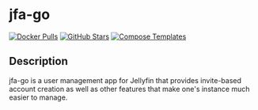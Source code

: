 # jfa-go

[![Docker Pulls](https://img.shields.io/docker/pulls/hrfee/jfa-go?style=flat-square&color=607D8B&label=docker%20pulls&logo=docker)](https://hub.docker.com/r/hrfee/jfa-go)
[![GitHub Stars](https://img.shields.io/github/stars/hrfee/jfa-go?style=flat-square&color=607D8B&label=github%20stars&logo=github)](https://github.com/hrfee/jfa-go)
[![Compose Templates](https://img.shields.io/static/v1?style=flat-square&color=607D8B&label=compose&message=templates)](https://github.com/GhostWriters/DockSTARTer/tree/master/compose/.apps/jfago)

## Description

jfa-go is a user management app for Jellyfin that provides invite-based account creation as well as other features that make one's instance much easier to manage.
